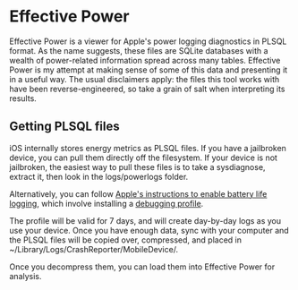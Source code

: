 # Effective Power

Effective Power is a viewer for Apple's power logging diagnostics in PLSQL format.
As the name suggests, these files are SQLite databases with a wealth of power-related information spread across many tables. 
Effective Power is my attempt at making sense of some of this data and presenting it in a useful way.
The usual disclaimers apply: the files this tool works with have been reverse-engineered, 
so take a grain of salt when interpreting its results.

## Getting PLSQL files

iOS internally stores energy metrics as PLSQL files. 
If you have a jailbroken device, you can pull them directly off the filesystem. 
If your device is not jailbroken, the easiest way to pull these files is to take a sysdiagnose, extract it, then look in the logs/powerlogs folder. 

Alternatively, you can follow [Apple's instructions to enable battery life logging](https://download.developer.apple.com/iOS/iOS_Logs/Battery_Life_Logging_Instructions.pdf), 
which involve installing a [debugging profile](https://developer.apple.com/services-account/download?path=/iOS/iOS_Logs/BatteryLife.mobileconfig). 

The profile will be valid for 7 days, and will create day-by-day logs as you use your device. 
Once you have enough data, sync with your computer and the PLSQL files will be copied over, compressed, and placed in ~/Library/Logs/CrashReporter/MobileDevice/.

Once you decompress them, you can load them into Effective Power for analysis.
